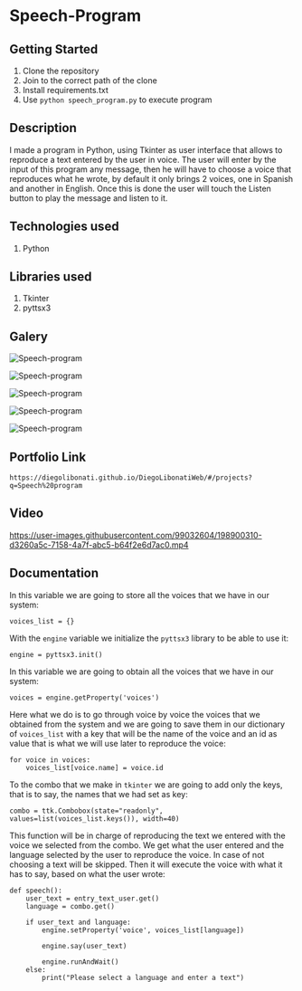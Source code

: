 # Speech-Program

## Getting Started

1. Clone the repository
2. Join to the correct path of the clone
3. Install requirements.txt
4. Use `python speech_program.py` to execute program

## Description

I made a program in Python, using Tkinter as user interface that allows to reproduce a text entered by the user in voice. The user will enter by the input of this program any message, then he will have to choose a voice that reproduces what he wrote, by default it only brings 2 voices, one in Spanish and another in English. Once this is done the user will touch the Listen button to play the message and listen to it.

## Technologies used

1. Python

## Libraries used

1. Tkinter
2. pyttsx3

## Galery

![Speech-program](https://raw.githubusercontent.com/DiegoLibonati/DiegoLibonatiWeb/main/data/projects/Python/Imagenes/speechpython-0.jpg)

![Speech-program](https://raw.githubusercontent.com/DiegoLibonati/DiegoLibonatiWeb/main/data/projects/Python/Imagenes/speechpython-1.jpg)

![Speech-program](https://raw.githubusercontent.com/DiegoLibonati/DiegoLibonatiWeb/main/data/projects/Python/Imagenes/speechpython-2.jpg)

![Speech-program](https://raw.githubusercontent.com/DiegoLibonati/DiegoLibonatiWeb/main/data/projects/Python/Imagenes/speechpython-3.jpg)

![Speech-program](https://raw.githubusercontent.com/DiegoLibonati/DiegoLibonatiWeb/main/data/projects/Python/Imagenes/speechpython-4.jpg)

## Portfolio Link

`https://diegolibonati.github.io/DiegoLibonatiWeb/#/projects?q=Speech%20program`

## Video

https://user-images.githubusercontent.com/99032604/198900310-d3260a5c-7158-4a7f-abc5-b64f2e6d7ac0.mp4

## Documentation

In this variable we are going to store all the voices that we have in our system:

```
voices_list = {}
```

With the `engine` variable we initialize the `pyttsx3` library to be able to use it:

```
engine = pyttsx3.init()
```

In this variable we are going to obtain all the voices that we have in our system:

```
voices = engine.getProperty('voices')
```

Here what we do is to go through voice by voice the voices that we obtained from the system and we are going to save them in our dictionary of `voices_list` with a key that will be the name of the voice and an id as value that is what we will use later to reproduce the voice:

```
for voice in voices:
    voices_list[voice.name] = voice.id
```

To the combo that we make in `tkinter` we are going to add only the keys, that is to say, the names that we had set as key:

```
combo = ttk.Combobox(state="readonly", values=list(voices_list.keys()), width=40)
```

This function will be in charge of reproducing the text we entered with the voice we selected from the combo. We get what the user entered and the language selected by the user to reproduce the voice. In case of not choosing a text will be skipped. Then it will execute the voice with what it has to say, based on what the user wrote:

```
def speech():
    user_text = entry_text_user.get()
    language = combo.get()

    if user_text and language:
        engine.setProperty('voice', voices_list[language])

        engine.say(user_text)

        engine.runAndWait()
    else:
        print("Please select a language and enter a text")
```
